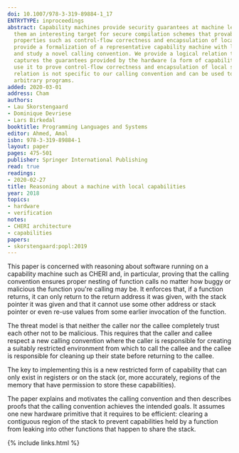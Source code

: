 ```yaml
---
doi: 10.1007/978-3-319-89884-1_17
ENTRYTYPE: inproceedings
abstract: Capability machines provide security guarantees at machine level which makes
  them an interesting target for secure compilation schemes that provably enforce
  properties such as control-flow correctness and encapsulation of local state. We
  provide a formalization of a representative capability machine with local capabilities
  and study a novel calling convention. We provide a logical relation that semantically
  captures the guarantees provided by the hardware (a form of capability safety) and
  use it to prove control-flow correctness and encapsulation of local state. The logical
  relation is not specific to our calling convention and can be used to reason about
  arbitrary programs.
added: 2020-03-01
address: Cham
authors:
- Lau Skorstengaard
- Dominique Devriese
- Lars Birkedal
booktitle: Programming Languages and Systems
editor: Ahmed, Amal
isbn: 978-3-319-89884-1
layout: paper
pages: 475-501
publisher: Springer International Publishing
read: true
readings:
- 2020-02-27
title: Reasoning about a machine with local capabilities
year: 2018
topics:
- hardware
- verification
notes:
- CHERI architecture
- capabilities
papers:
- skorstengaard:popl:2019
---
```


This paper is concerned with reasoning about software running
on a capability machine such as CHERI and, in particular,
proving that the calling convention ensures proper
nesting of function calls no matter how buggy or malicious
the function you're calling may be.
It enforces that, if a function returns,
it can only return to the return address it was given,
with the stack pointer it was given and that it cannot
use some other address or stack pointer or even
re-use values from some earlier invocation of the
function.

The threat model is that neither the caller nor the
callee completely trust each other not to be malicious.
This requires that the caller and callee respect a new
calling convention where the caller is responsible
for creating a suitably restricted environment from
which to call the callee and the callee is responsible
for cleaning up their state before returning to the
callee.

The key to implementing this is a new restricted form
of capability that can only exist in registers or
on the stack (or, more accurately, regions of the
memory that have permission to store these capabilities).

The paper explains and motivates the calling convention
and then describes proofs that the calling convention
achieves the intended goals.
It assumes one new hardware primitive that it requires
to be efficient: clearing a contiguous region of the stack
to prevent capabilities held by a function from leaking
into other functions that happen to share the stack.

{% include links.html %}
